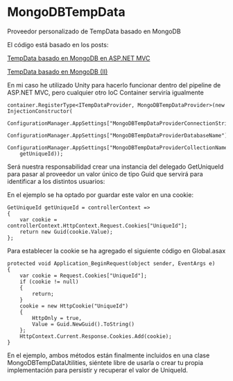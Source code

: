 MongoDBTempData
===============

Proveedor personalizado de TempData basado en MongoDB

El código está basado en los posts:

[TempData basado en MongoDB en ASP.NET MVC](http://panicoenlaxbox.blogspot.com.es/2014/05/tempdata-basado-en-mongodb-en-aspnet-mvc.html)

[TempData basado en MongoDB (II)](http://panicoenlaxbox.blogspot.com.es/2014/06/tempdata-basado-en-mongodb-ii.html)

En mi caso he utilizado Unity para hacerlo funcionar dentro del pipeline de ASP.NET MVC, pero cualquier otro IoC Container serviría igualmente

    container.RegisterType<ITempDataProvider, MongoDBTempDataProvider>(new InjectionConstructor(
        ConfigurationManager.AppSettings["MongoDBTempDataProviderConnectionString"],
        ConfigurationManager.AppSettings["MongoDBTempDataProviderDatabaseName"],
        ConfigurationManager.AppSettings["MongoDBTempDataProviderCollectionName"],
        getUniqueId));

Será nuestra responsabilidad crear una instancia del delegado GetUniqueId para pasar al proveedor un valor único de tipo Guid que servirá para identificar a los distintos usuarios:

En el ejemplo se ha optado por guardar este valor en una cookie:

    GetUniqueId getUniqueId = controllerContext =>
    {
        var cookie = controllerContext.HttpContext.Request.Cookies["UniqueId"];
        return new Guid(cookie.Value);
    };

Para establecer la cookie se ha agregado el siguiente código en Global.asax

    protected void Application_BeginRequest(object sender, EventArgs e)
    {
        var cookie = Request.Cookies["UniqueId"];
        if (cookie != null)
        {
            return;
        }
        cookie = new HttpCookie("UniqueId")
        {
            HttpOnly = true,
            Value = Guid.NewGuid().ToString()
        };
        HttpContext.Current.Response.Cookies.Add(cookie);
    }

En el ejemplo, ambos métodos están finalmente incluidos en una clase MongoDBTempDataUtilities, siéntete libre de usarla o crear tu propia implementación para persistir y recuperar el valor de UniqueId.